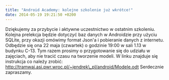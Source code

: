 ```yaml
---
title: "Android Academy: kolejne szkolenie już wkrótce!"
date: 2014-05-19 19:21:50 +0200
---
```

Dziękujemy za przybycie i aktywne uczestnictwo w ostatnim szkoleniu. Kolejna prelekcja będzie dotyczyć baz danych w Androidzie przy użyciu SQLite, przy okazji omówimy format Json'a i pobieranie danych z internetu. Odbędzie się ona 22 maja (czwartek) o godzinie 19:00 w sali 1.13 w budynku C-13. Tym razem prosimy o przygotowanie się do udziału w zajęciach, aby nie tracić czasu na tworzenie modeli. W linku znajduje się instrukcja co należy zrobić: http://tramwaj.asi.pwr.wroc.pl/~jendrek\_pl/android/Modele.odt Serdecznie zapraszamy.

